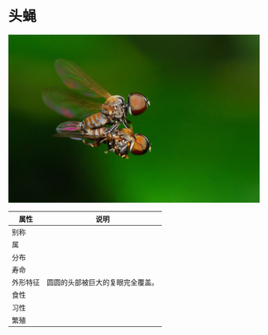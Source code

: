 # 头蝇

![](01.png)

|属性|说明|
| ---- | ---- |
| 别称||
| 属||
| 分布||
| 寿命||
| 外形特征| 圆圆的头部被巨大的复眼完全覆盖。|
| 食性||
| 习性||
| 繁殖||

